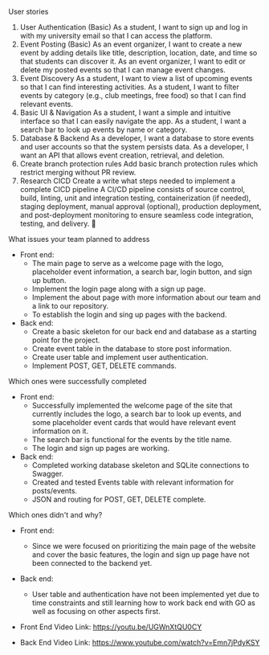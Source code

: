 User stories
1. User Authentication (Basic)
    As a student, I want to sign up and log in with my university email so that I can access the platform.
2. Event Posting (Basic)
    As an event organizer, I want to create a new event by adding details like title, description, location, date, and time so that students can discover it.
    As an event organizer, I want to edit or delete my posted events so that I can manage event changes.
3. Event Discovery
    As a student, I want to view a list of upcoming events so that I can find interesting activities.
    As a student, I want to filter events by category (e.g., club meetings, free food) so that I can find relevant events.
4. Basic UI & Navigation
    As a student, I want a simple and intuitive interface so that I can easily navigate the app.
    As a student, I want a search bar to look up events by name or category.
5. Database & Backend
    As a developer, I want a database to store events and user accounts so that the system persists data.
    As a developer, I want an API that allows event creation, retrieval, and deletion.
6.  Create branch protection rules
    Add basic branch protection rules which restrict merging without PR review.
7. Research CICD
    Create a write what steps needed to implement a complete CICD pipeline
    A CI/CD pipeline consists of source control, build, linting, unit and integration testing, containerization (if needed), staging deployment, manual approval (optional), production deployment, and post-deployment monitoring to ensure seamless code integration, testing, and delivery. 🚀

What issues your team planned to address
- Front end:
  - The main page to serve as a welcome page with the logo, placeholder event information, a search bar, login button, and sign up button.
  - Implement the login page along with a sign up page.
  - Implement the about page with more information about our team and a link to our repository.
  - To establish the login and sing up pages with the backend.
- Back end:
  - Create a basic skeleton for our back end and database as a starting point for the project.
  - Create event table in the database to store post information.
  - Create user table and implement user authentication.
  - Implement POST, GET, DELETE commands.

Which ones were successfully completed
- Front end:
  - Successfully implemented the welcome page of the site that currently includes the logo, a search bar to look up events, and some placeholder event cards that would have relevant event information on it.
  - The search bar is functional for the events by the title name.
  - The login and sign up pages are working.
- Back end:
  - Completed working database skeleton and SQLite connections to Swagger.
  - Created and tested Events table with relevant information for posts/events.
  - JSON and routing for POST, GET, DELETE complete.

Which ones didn't and why?
- Front end:
  - Since we were focused on prioritizing the main page of the website and cover the basic features, the login and sign up page have not been connected to the backend yet.
- Back end:
  - User table and authentication have not been implemented yet due to time constraints and still learning how to work back end with GO as well as focusing on other aspects first.

- Front End Video Link: https://youtu.be/UGWnXtQU0CY
- Back End Video Link: https://www.youtube.com/watch?v=Emn7jPdyKSY
